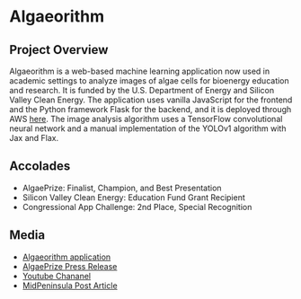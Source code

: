 # Algaeorithm

## Project Overview
Algaeorithm is a web-based machine learning application now used in academic settings to analyze images of algae cells for bioenergy education and research. It is funded by the U.S. Department of Energy and Silicon Valley Clean Energy. The application uses vanilla JavaScript for the frontend and the Python framework Flask for the backend, and it is deployed through AWS <a href="https://algaeorithm.com/">here</a>. The image analysis algorithm uses a TensorFlow convolutional neural network and a manual implementation of the YOLOv1 algorithm with Jax and Flax.

## Accolades

<ul>
  <li>AlgaePrize: Finalist, Champion, and Best Presentation</li>
  <li>Silicon Valley Clean Energy: Education Fund Grant Recipient</li>
  <li>Congressional App Challenge: 2nd Place, Special Recognition</li>
</ul>

## Media
<ul>
  <li><a href="https://algaeorithm.com">Algaeorithm application</a></li>
  <li><a href="https://isbscience.org/news/2023/08/10/high-school-duo-named-champions-in-doe-sponsored-algaeprize-competition/">AlgaePrize Press Release</a></li>
  <li><a href="https://www.youtube.com/@algaeorithm301">Youtube Chananel</a></li>
  <li><a href="https://midpenpost.org/2022/06/12/how-a-rising-los-altos-senior-became-a-us-department-of-energy-algaeprize-finalist/">MidPeninsula Post Article</a></li>
</ul>
